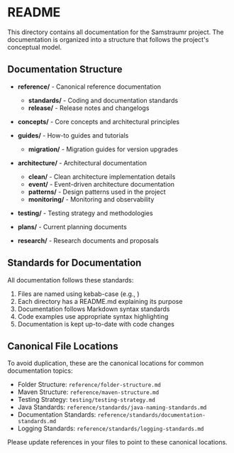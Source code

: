 <!--
Copyright (c) 2025 Eric C. Mumford (@heymumford)

This software was developed with analytical assistance from AI tools 
including Claude 3.7 Sonnet, Claude Code, and Google Gemini Deep Research,
which were used as paid services. All intellectual property rights 
remain exclusively with the copyright holder listed above.

Licensed under the Mozilla Public License 2.0
-->

# README

This directory contains all documentation for the Samstraumr project. The documentation is organized into a structure that follows the project's conceptual model.

## Documentation Structure

- **reference/** - Canonical reference documentation
  - **standards/** - Coding and documentation standards
  - **release/** - Release notes and changelogs
  
- **concepts/** - Core concepts and architectural principles
  
- **guides/** - How-to guides and tutorials
  - **migration/** - Migration guides for version upgrades
  
- **architecture/** - Architectural documentation
  - **clean/** - Clean architecture implementation details
  - **event/** - Event-driven architecture documentation
  - **patterns/** - Design patterns used in the project
  - **monitoring/** - Monitoring and observability
  
- **testing/** - Testing strategy and methodologies
  
- **plans/** - Current planning documents
  
- **research/** - Research documents and proposals

## Standards for Documentation

All documentation follows these standards:

1. Files are named using kebab-case (e.g., )
2. Each directory has a README.md explaining its purpose
3. Documentation follows Markdown syntax standards
4. Code examples use appropriate syntax highlighting
5. Documentation is kept up-to-date with code changes

## Canonical File Locations

To avoid duplication, these are the canonical locations for common documentation topics:

- Folder Structure: `reference/folder-structure.md`
- Maven Structure: `reference/maven-structure.md`
- Testing Strategy: `testing/testing-strategy.md`
- Java Standards: `reference/standards/java-naming-standards.md`
- Documentation Standards: `reference/standards/documentation-standards.md`
- Logging Standards: `reference/standards/logging-standards.md`

Please update references in your files to point to these canonical locations.

